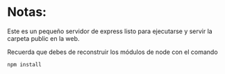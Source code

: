 # Notas:

Este es un pequeño servidor de express listo para ejecutarse y servir la carpeta public en la web.

Recuerda que debes de reconstruir los módulos de node con el comando

```
npm install
```
